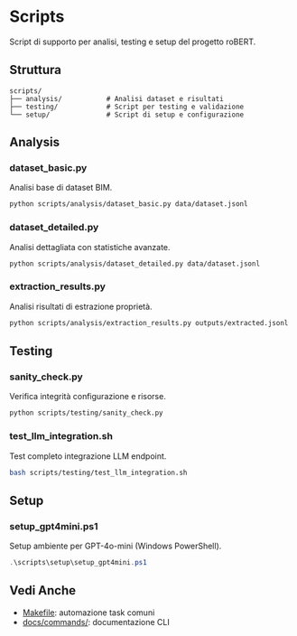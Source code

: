 # Scripts

Script di supporto per analisi, testing e setup del progetto roBERT.

## Struttura

```
scripts/
├── analysis/           # Analisi dataset e risultati
├── testing/            # Script per testing e validazione
└── setup/              # Script di setup e configurazione
```

## Analysis

### dataset_basic.py
Analisi base di dataset BIM.

```bash
python scripts/analysis/dataset_basic.py data/dataset.jsonl
```

### dataset_detailed.py
Analisi dettagliata con statistiche avanzate.

```bash
python scripts/analysis/dataset_detailed.py data/dataset.jsonl
```

### extraction_results.py
Analisi risultati di estrazione proprietà.

```bash
python scripts/analysis/extraction_results.py outputs/extracted.jsonl
```

## Testing

### sanity_check.py
Verifica integrità configurazione e risorse.

```bash
python scripts/testing/sanity_check.py
```

### test_llm_integration.sh
Test completo integrazione LLM endpoint.

```bash
bash scripts/testing/test_llm_integration.sh
```

## Setup

### setup_gpt4mini.ps1
Setup ambiente per GPT-4o-mini (Windows PowerShell).

```powershell
.\scripts\setup\setup_gpt4mini.ps1
```

## Vedi Anche

- [Makefile](../Makefile): automazione task comuni
- [docs/commands/](../docs/commands/): documentazione CLI
